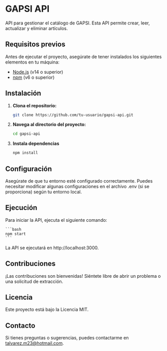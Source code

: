 # GAPSI API

API para gestionar el catálogo de GAPSI. Esta API permite crear, leer, actualizar y eliminar artículos.

## Requisitos previos

Antes de ejecutar el proyecto, asegúrate de tener instalados los siguientes elementos en tu máquina:

- [Node.js](https://nodejs.org/) (v14 o superior)
- [npm](https://www.npmjs.com/) (v6 o superior)

## Instalación

1. **Clona el repositorio:**

   ```bash
   git clone https://github.com/tu-usuario/gapsi-api.git

   ```

2. **Navega al directorio del proyecto:**

   ```bash
   cd gapsi-api

   ```

3. **Instala dependencias**

   ```bash
   npm install
   ```

## Configuración

Asegúrate de que tu entorno esté configurado correctamente. Puedes necesitar modificar algunas configuraciones en el archivo .env (si se proporciona) según tu entorno local.

## Ejecución

Para iniciar la API, ejecuta el siguiente comando:

    ```bash
    npm start
    ```

La API se ejecutará en http://localhost:3000.

## Contribuciones

¡Las contribuciones son bienvenidas! Siéntete libre de abrir un problema o una solicitud de extracción.

## Licencia

Este proyecto está bajo la Licencia MIT.

## Contacto

Si tienes preguntas o sugerencias, puedes contactarme en talvarez.m23@hotmail.com.
